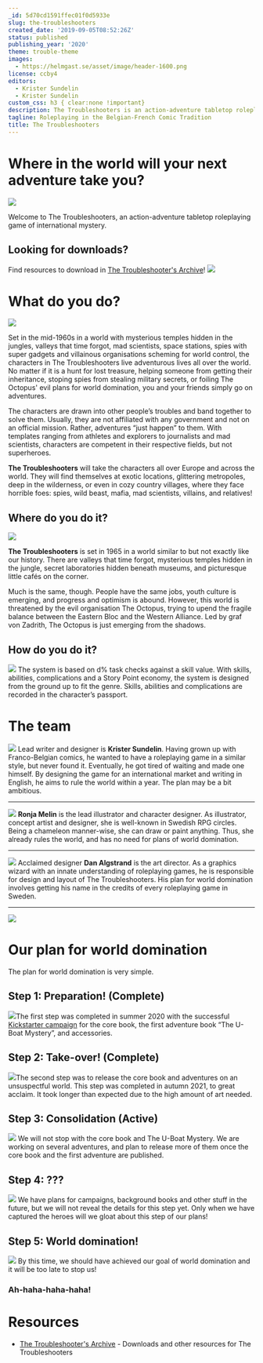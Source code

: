 ```yaml
---
_id: 5d70cd1591ffec01f0d5933e
slug: the-troubleshooters
created_date: '2019-09-05T08:52:26Z'
status: published
publishing_year: '2020'
theme: trouble-theme
images:
  - https://helmgast.se/asset/image/header-1600.png
license: ccby4
editors:
  - Krister Sundelin
  - Krister Sundelin
custom_css: h3 { clear:none !important}
description: The Troubleshooters is an action-adventure tabletop roleplaying game set in an exciting and adventurous 1960s in the style of Franco-Belgian comics. 
tagline: Roleplaying in the Belgian-French Comic Tradition
title: The Troubleshooters
---
```

Where in the world will your next adventure take you?
=====================================================

[![](https://res.cloudinary.com/helmgast/image/upload/hgse/image_1.png)](https://www.youtube.com/watch?v=viYs7PY-vIs)

Welcome to The Troubleshooters, an action-adventure tabletop roleplaying game of international mystery.

Looking for downloads?
----------------------

Find resources to download in [The Troubleshooter's Archive](https://helmgast.se/the-troubleshooters/the-troubleshooters-archive)! ![](https://res.cloudinary.com/helmgast/image/upload/w_1600,c_limit,q_auto,fl_lossy,f_auto/hgse/core-book-mockup.png)

What do you do?
===============

![](https://res.cloudinary.com/helmgast/image/upload/w_180,c_limit,q_auto,fl_lossy,f_auto/hgse/elektra_welcome.png#lthumb)

Set in the mid-1960s in a world with mysterious temples hidden in the jungles, valleys that time forgot, mad scientists, space stations, spies with super gadgets and villainous organisations scheming for world control, the characters in The Troubleshooters live adventurous lives all over the world. No matter if it is a hunt for lost treasure, helping someone from getting their inheritance, stoping spies from stealing military secrets, or foiling The Octopus' evil plans for world domination, you and your friends simply go on adventures. 

The characters are drawn into other people’s troubles and band together to solve them. Usually, they are not affiliated with any government and not on an official mission. Rather, adventures “just happen” to them. With templates ranging from athletes and explorers to journalists and mad scientists, characters are competent in their respective fields, but not superheroes.

**The Troubleshooters** will take the characters all over Europe and across the world. They will find themselves at exotic locations, glittering metropoles, deep in the wilderness, or even in cozy country villages, where they face horrible foes: spies, wild beast, mafia, mad scientists, villains, and relatives!

Where do you do it?
-------------------

![](https://res.cloudinary.com/helmgast/image/upload/w_180,c_limit,q_auto,fl_lossy,f_auto/hgse/zadrith.png#rthumb)

**The Troubleshooters** is set in 1965 in a world similar to but not exactly like our history. There are valleys that time forgot, mysterious temples hidden in the jungle, secret laboratories hidden beneath museums, and picturesque little cafés on the corner.

Much is the same, though. People have the same jobs, youth culture is emerging, and progress and optimism is abound. However, this world is threatened by the evil organisation The Octopus, trying to upend the fragile balance between the Eastern Bloc and the Western Alliance. Led by graf von Zadrith, The Octopus is just emerging from the shadows.

How do you do it?
-----------------

![](https://res.cloudinary.com/helmgast/image/upload/w_180/hgse/mockup-wip-passport.png#lthumb) The system is based on d% task checks against a skill value. With skills, abilities, complications and a Story Point economy, the system is designed from the ground up to fit the genre. Skills, abilities and complications are recorded in the character’s passport.

The team
========

![](https://res.cloudinary.com/helmgast/image/upload/w_120/hgse/cirklar-krille.png#lthumb) Lead writer and designer is **Krister Sundelin**. Having grown up with Franco-Belgian comics, he wanted to have a roleplaying game in a similar style, but never found it. Eventually, he got tired of waiting and made one himself. By designing the game for an international market and writing in English, he aims to rule the world within a year. The plan may be a bit ambitious.

* * *

![](https://res.cloudinary.com/helmgast/image/upload/w_120/hgse/cirklar-ronja.png#rthumb) **Ronja Melin** is the lead illustrator and character designer. As illustrator, concept artist and designer, she is well-known in Swedish RPG circles. Being a chameleon manner-wise, she can draw or paint anything. Thus, she already rules the world, and has no need for plans of world domination.

* * *

![](https://res.cloudinary.com/helmgast/image/upload/w_120/hgse/cirklar-dan.png#lthumb) Acclaimed designer **Dan Algstrand** is the art director. As a graphics wizard with an innate understanding of roleplaying games, he is responsible for design and layout of The Troubleshooters. His plan for world domination involves getting his name in the credits of every roleplaying game in Sweden.

* * *

![](https://res.cloudinary.com/helmgast/image/upload/w_1600,c_limit,q_auto,fl_lossy,f_auto/hgse/ts_lineup_2.png)

Our plan for world domination
=============================

The plan for world domination is very simple.

Step 1: Preparation! (Complete)
-------------------------------

![](https://res.cloudinary.com/helmgast/image/upload/w_150/hgse/2step_1.png#rthumb)The first step was completed in summer 2020 with the successful [Kickstarter campaign](https://www.kickstarter.com/projects/helmgast/the-troubleshooters-action-adventure-tabletop-rpg/) for the core book, the first adventure book “The U-Boat Mystery”, and accessories. 

Step 2: Take-over! (Complete)
-----------------------------

![](https://res.cloudinary.com/helmgast/image/upload/w_150/hgse/2step_2.png#lthumb)The second step was to release the core book and adventures on an unsuspectful world. This step was completed in autumn 2021, to great acclaim. It took longer than expected due to the high amount of art needed. 

Step 3: Consolidation (Active)
------------------------------

![](https://res.cloudinary.com/helmgast/image/upload/w_150/hgse/2Step_3.png#rthumb) We will not stop with the core book and The U-Boat Mystery. We are working on several adventures, and plan to release more of them once the core book and the first adventure are published.

Step 4: ???
-----------

![](https://res.cloudinary.com/helmgast/image/upload/w_150/hgse/2step_4.png#lthumb) We have plans for campaigns, background books and other stuff in the future, but we will not reveal the details for this step yet. Only when we have captured the heroes will we gloat about this step of our plans!

Step 5: World domination!
-------------------------

![](https://res.cloudinary.com/helmgast/image/upload/w_150/hgse/2Step_5.png#rthumb) By this time, we should have achieved our goal of world domination and it will be too late to stop us!

### Ah-haha-haha-haha!

Resources
=========

*   [The Troubleshooter's Archive](https://helmgast.se/the-troubleshooters/the-troubleshooters-archive) - Downloads and other resources for The Troubleshooters
